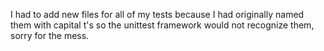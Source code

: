 I had to add new files for all of my tests because I had originally named them with capital t's so the unittest framework would not recognize them, sorry for the mess.